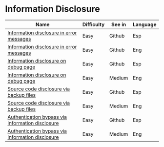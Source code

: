 # Information Disclosure

| Name | Difficulty | See in | Language |
| --- | --- | --- | --- |
| [Information disclosure in error messages](Portswigger/InfoDisclosure/InfoDisclosure01PS.md) | Easy | Github | Esp |
| [Information disclosure in error messages](https://medium.com/@josewice7/infodiscl01-information-disclosure-in-error-messages-portswigger-3c615bd2d0c9) | Easy | Github | Eng |
| [Information disclosure on debug page](Portswigger/InfoDisclosure/InfoDisclosure02PS.md) | Easy | Github | Esp |
| [Information disclosure on debug page](https://medium.com/@josewice7/infodiscl02-information-disclosure-on-debug-page-portswigger-5c2fb8f1cb7d) | Easy | Medium | Eng |
| [Source code disclosure via backup files](Portswigger/InfoDisclosure/InfoDisclosure03PS.md) | Easy | Github | Esp |
| [Source code disclosure via backup files](https://medium.com/@josewice7/infodiscl03-source-code-disclosure-via-backup-files-portswigger-80a4941e7c7b) | Easy | Medium | Eng |
| [Authentication bypass via information disclosure](Portswigger/InfoDisclosure/InfoDisclosure04PS.md) | Easy | Github | Esp |
| [Authentication bypass via information disclosure](https://medium.com/@josewice7/infodiscl04-authentication-bypass-via-information-disclosure-portswigger-90eb03f2fbbd) | Easy | Medium | Eng |